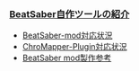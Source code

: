 ### [BeatSaber自作ツールの紹介](https://github.com/rynan4818/rynan4818.github.io/blob/master/tool_Introduction.md)
* [BeatSaber-mod対応状況](https://github.com/rynan4818/rynan4818.github.io/wiki/BeatSaber-mod%E5%AF%BE%E5%BF%9C%E7%8A%B6%E6%B3%81)
* [ChroMapper-Plugin対応状況](https://github.com/rynan4818/rynan4818.github.io/wiki/ChroMapper-Plugin%E5%AF%BE%E5%BF%9C%E7%8A%B6%E6%B3%81)
* [BeatSaber mod製作参考](https://github.com/rynan4818/rynan4818.github.io/wiki/BeatSaber-mod%E8%A3%BD%E4%BD%9C%E5%8F%82%E8%80%83)
<!--
**rynan4818/rynan4818** is a ✨ _special_ ✨ repository because its `README.md` (this file) appears on your GitHub profile.

Here are some ideas to get you started:

- 🔭 I’m currently working on ...
- 🌱 I’m currently learning ...
- 👯 I’m looking to collaborate on ...
- 🤔 I’m looking for help with ...
- 💬 Ask me about ...
- 📫 How to reach me: ...
- 😄 Pronouns: ...
- ⚡ Fun fact: ...
-->
